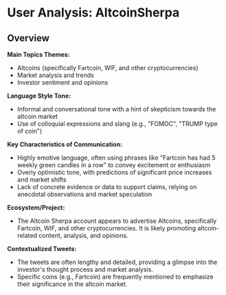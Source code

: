 # User Analysis: AltcoinSherpa

## Overview

**Main Topics Themes:**

* Altcoins (specifically Fartcoin, WIF, and other cryptocurrencies)
* Market analysis and trends
* Investor sentiment and opinions

**Language Style Tone:**

* Informal and conversational tone with a hint of skepticism towards the altcoin market
* Use of colloquial expressions and slang (e.g., "FOMOC", "TRUMP type of coin")

**Key Characteristics of Communication:**

* Highly emotive language, often using phrases like "Fartcoin has had 5 weekly green candles in a row" to convey excitement or enthusiasm
* Overly optimistic tone, with predictions of significant price increases and market shifts
* Lack of concrete evidence or data to support claims, relying on anecdotal observations and market speculation

**Ecosystem/Project:**

* The Altcoin Sherpa account appears to advertise Altcoins, specifically Fartcoin, WIF, and other cryptocurrencies. It is likely promoting altcoin-related content, analysis, and opinions.

**Contextualized Tweets:**

* The tweets are often lengthy and detailed, providing a glimpse into the investor's thought process and market analysis.
* Specific coins (e.g., Fartcoin) are frequently mentioned to emphasize their significance in the altcoin market.